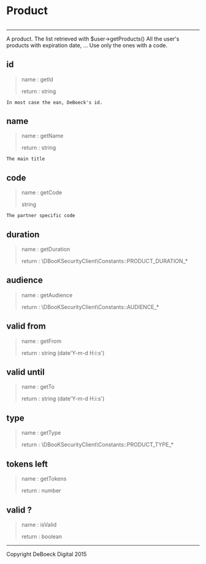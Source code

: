 # Product
######
---

A product. The list retrieved with $user->getProducts()
All the user's products with expiration date, ...
Use only the ones with a code.

## id
> name : getId
>
> return : string

    In most case the ean, DeBoeck's id.

## name
> name : getName
>
> return : string

    The main title

## code
> name : getCode
>
> string

    The partner specific code

## duration
> name : getDuration
>
> return : \DBooKSecurityClient\Constants::PRODUCT_DURATION_*

## audience
> name : getAudience
>
> return : \DBooKSecurityClient\Constants::AUDIENCE_*

## valid from
> name : getFrom
>
> return : string (date'Y-m-d H:i:s')

## valid until
> name : getTo
>
> return : string (date'Y-m-d H:i:s')

## type
> name : getType
>
> return : \DBooKSecurityClient\Constants::PRODUCT_TYPE_*

## tokens left
> name : getTokens
>
> return : number

## valid ?
> name : isValid
>
> return : boolean

---
Copyright DeBoeck Digital 2015